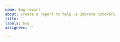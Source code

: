 ```yaml
---
name: Bug report
about: Create a report to help us improve cotowari
title: ''
labels: bug
assignees: ''

---
```



